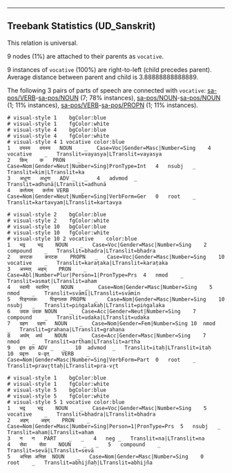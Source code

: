 

--------------------------------------------------------------------------------

## Treebank Statistics (UD_Sanskrit)

This relation is universal.

9 nodes (1%) are attached to their parents as `vocative`.

9 instances of `vocative` (100%) are right-to-left (child precedes parent).
Average distance between parent and child is 3.88888888888889.

The following 3 pairs of parts of speech are connected with `vocative`: [sa-pos/VERB]()-[sa-pos/NOUN]() (7; 78% instances), [sa-pos/NOUN]()-[sa-pos/NOUN]() (1; 11% instances), [sa-pos/VERB]()-[sa-pos/PROPN]() (1; 11% instances).


~~~ conllu
# visual-style 1	bgColor:blue
# visual-style 1	fgColor:white
# visual-style 4	bgColor:blue
# visual-style 4	fgColor:white
# visual-style 4 1 vocative	color:blue
1	वयस्य	वयस्य	NOUN	_	Case=Voc|Gender=Masc|Number=Sing	4	vocative	_	Translit=vayasya|LTranslit=vayasya
2	किम्	क	PRON	_	Case=Nom|Gender=Neut|Number=Sing|PronType=Int	4	nsubj	_	Translit=kim|LTranslit=ka
3	अधुना	अधुना	ADV	_	_	4	advmod	_	Translit=adhunā|LTranslit=adhunā
4	कर्तव्यम्	कर्तव्य	VERB	_	Case=Nom|Gender=Neut|Number=Sing|VerbForm=Ger	0	root	_	Translit=kartavyam|LTranslit=kartavya

~~~


~~~ conllu
# visual-style 2	bgColor:blue
# visual-style 2	fgColor:white
# visual-style 10	bgColor:blue
# visual-style 10	fgColor:white
# visual-style 10 2 vocative	color:blue
1	भद्र	भद्र	NOUN	_	Case=Voc|Gender=Masc|Number=Sing	2	compound	_	Translit=bhadra|LTranslit=bhadra
2	करटक	करटक	PROPN	_	Case=Voc|Gender=Masc|Number=Sing	10	vocative	_	Translit=karaṭaka|LTranslit=karaṭaka
3	अस्मत्	अहम्	PRON	_	Case=Abl|Number=Plur|Person=1|PronType=Prs	4	nmod	_	Translit=asmat|LTranslit=aham
4	स्वामी	स्वामिन्	NOUN	_	Case=Nom|Gender=Masc|Number=Sing	5	nmod	_	Translit=svāmī|LTranslit=svāmin
5	पिङ्गलकः	पिङ्गलक	PROPN	_	Case=Nom|Gender=Masc|Number=Sing	10	nsubj	_	Translit=piṅgalakaḥ|LTranslit=piṅgalaka
6	उदक	उदक	NOUN	_	Case=Acc|Gender=Neut|Number=Sing	7	compound	_	Translit=udaka|LTranslit=udaka
7	ग्रहण	ग्रहण	NOUN	_	Case=Nom|Gender=Fem|Number=Sing	10	nmod	_	Translit=grahaṇa|LTranslit=grahaṇa
8	अर्थम्	अर्थ	NOUN	_	Case=Acc|Gender=Masc|Number=Sing	7	nmod	_	Translit=artham|LTranslit=artha
9	इतः	इतः	ADV	_	_	10	advmod	_	Translit=itaḥ|LTranslit=itaḥ
10	प्रवृत्तः	प्र-वृत्	VERB	_	Case=Nom|Gender=Masc|Number=Sing|VerbForm=Part	0	root	_	Translit=pravr̥ttaḥ|LTranslit=pra-vr̥t

~~~


~~~ conllu
# visual-style 1	bgColor:blue
# visual-style 1	fgColor:white
# visual-style 5	bgColor:blue
# visual-style 5	fgColor:white
# visual-style 5 1 vocative	color:blue
1	भद्र	भद्र	NOUN	_	Case=Voc|Gender=Masc|Number=Sing	5	vocative	_	Translit=bhadra|LTranslit=bhadra
2	अहम्	अहम्	PRON	_	Case=Nom|Gender=Masc|Number=Sing|Person=1|PronType=Prs	5	nsubj	_	Translit=aham|LTranslit=aham
3	न	न	PART	_	_	4	neg	_	Translit=na|LTranslit=na
4	सेवा	सेवा	NOUN	_	_	5	compound	_	Translit=sevā|LTranslit=sevā
5	अभिज्ञः	अभिज्ञ	NOUN	_	Case=Nom|Gender=Masc|Number=Sing	0	root	_	Translit=abhijñaḥ|LTranslit=abhijña

~~~


